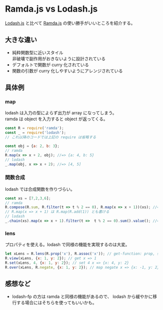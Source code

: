 # Ramda.js vs Lodash.js

[Lodash.js](https://lodash.com/) と比べて [Ramda.js](https://ramdajs.com/) の使い勝手がいいところを紹介する。

## 大きな違い

- 純粋関数型に近いスタイル  
非破壊で副作用がおきないように設計されている
- デフォルトで関数が curry 化されている
- 関数の引数が curry 化しやすいようにアレンジされている

## 具体例

### map

lodash は入力の型によらず出力が array になってしまう。  
ramda は object を入力すると object が返ってくる。

```.js
const R = require('ramda');
const _ = require('lodash');
// これ以降のコードでは上記の require は省略する

const obj = {a: 2, b: 3};
// ramda
R.map(x => x + 2, obj); //=> {a: 4, b: 5}
// lodash
_.map(obj, x => x + 2); //=> [4, 5]
```

### 関数合成

lodash では合成関数を作りづらい。

```.js
const xs = [7,2,3,6];
// ramda
R.compose(R.sum, R.filter(t => t % 2 == 0), R.map(x => x + 1))(xs); //=> 12
// R.map(x => x + 1) は R.map(R.add(1)) とも書ける
// lodash
_.chain(xs).map(x => x + 1).filter(t =>  t % 2 == 0).sum().value(); //=> 12
```

### lens

プロパティを使える。lodash で同様の機能を実現するのは大変。

```.js
let xLens = R.lens(R.prop('x'), R.assoc('x')); // get-function: prop, set-function: assoc
R.view(xLens, {x: 1, y: 2}); // get x => 1
R.set(xLens, 4, {x: 1, y: 2}); // set 4 x => {x: 4, y: 2}
R.over(xLens, R.negate, {x: 1, y: 2}); // map negate x => {x: -1, y: 2}
```

## 感想など

- lodash-fp の方は ramda と同様の機能があるので、 lodash から緩やかに移行する場合にはそちらを使ってもいいかも。
